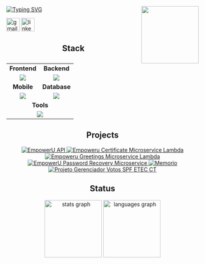 
[![Typing SVG](https://readme-typing-svg.demolab.com?font=Fira+Code&weight=500&size=100&pause=1000&color=F7F7F7&center=true&vCenter=true&width=1920&height=250&lines=Hello+i'm+Wiliam+Melo;Hello+i'm+a+Full+Stack+Developer)](https://git.io/typing-svg)
<img align="right" height="150" src="https://c.tenor.com/NeJfHqkmdMIAAAAj/tux-linux-penguin.gif"/>

<div align="left">
  <img src="https://img.shields.io/static/v1?message=Gmail&logo=gmail&label=&color=D14836&logoColor=white&labelColor=&style=for-the-badge" height="35" alt="gmail logo"  />
  <img src="https://img.shields.io/static/v1?message=LinkedIn&logo=linkedin&label=&color=0077B5&logoColor=white&labelColor=&style=for-the-badge" height="35" alt="linkedin logo"  />
</div>

<h2 align="center">Stack</h2>

<div align="center">
 <table>
  <tr>
    <td align="center" colspan="2"><strong>Frontend</strong></td>
    <td align="center" colspan="2"><strong>Backend</strong></td>
  </tr>
  <tr>
    <td align="center" colspan="2">
      <a href="https://skillicons.dev">
        <img src="https://skillicons.dev/icons?i=tailwind,ts,react,next,angular" />
      </a>
    </td>
    <td align="center" colspan="2">
      <a href="https://skillicons.dev">
        <img src="https://skillicons.dev/icons?i=spring,java,nodejs,nest,prisma" />
      </a>
    </td>
  </tr>
  <tr>
    <td align="center" colspan="2"><strong>Mobile</strong></td>
    <td align="center" colspan="2"><strong>Database</strong></td>
  </tr>
  <tr>
    <td align="center" colspan="2">
      <a href="https://skillicons.dev">
        <img src="https://skillicons.dev/icons?i=react,flutter" />
      </a>
    </td>
    <td align="center" colspan="2">
      <a href="https://skillicons.dev">
        <img src="https://skillicons.dev/icons?i=postgres,redis,sqlite,mongodb" />
      </a>
    </td>
  </tr>
  <tr>
    <td align="center" colspan="4"><strong>Tools</strong></td>
  </tr>
  <tr>
    <td align="center" colspan="4">
      <a href="https://skillicons.dev">
        <img src="https://skillicons.dev/icons?i=git,postman,github,aws,azure,rabbitmq" />
      </a>
    </td>
  </tr>
</table>
</div>

<h2 align="center">Projects</h2>

<p align="center">
  <a href="https://github.com/WiliamMelo01/EmpowerU-API">
    <img src="https://github-readme-stats.vercel.app/api/pin/?username=WiliamMelo01&repo=EmpowerU-API&theme=transparent" alt="EmpowerU API">
  </a>
  <a href="https://github.com/WiliamMelo01/EmpoweruCertificateMicroserviceLambda">
    <img src="https://github-readme-stats.vercel.app/api/pin/?username=WiliamMelo01&repo=EmpoweruCertificateMicroserviceLambda&theme=transparent" alt="Empoweru Certificate Microservice Lambda">
  </a>
  <a href="https://github.com/WiliamMelo01/EmpoweruGreetingsMicroServiceLambda">
    <img src="https://github-readme-stats.vercel.app/api/pin/?username=WiliamMelo01&repo=EmpoweruGreetingsMicroServiceLambda&theme=transparent" alt="Empoweru Greetings Microservice Lambda">
  </a>
  <a href="https://github.com/WiliamMelo01/EmpowerUPasswordRecoveryMicroService">
    <img src="https://github-readme-stats.vercel.app/api/pin/?username=WiliamMelo01&repo=EmpowerUPasswordRecoveryMicroService&theme=transparent" alt="EmpowerU Password Recovery Microservice">
  </a>
  <a href="https://github.com/WiliamMelo01/memorio">
    <img src="https://github-readme-stats.vercel.app/api/pin/?username=WiliamMelo01&repo=memorio&theme=transparent" alt="Memorio">
  </a>
  <a href="https://github.com/WiliamMelo01/projeto-gerenciador-votos-spf-etec-ct">
    <img src="https://github-readme-stats.vercel.app/api/pin/?username=WiliamMelo01&repo=projeto-gerenciador-votos-spf-etec-ct&theme=transparent" alt="Projeto Gerenciador Votos SPF ETEC CT">
  </a>
</p>

<h2 align="center">Status</h2>
<div align="center">
  <img src="https://github-readme-stats.vercel.app/api?username=WiliamMelo01&hide_title=false&hide_rank=false&show_icons=true&include_all_commits=true&count_private=true&disable_animations=false&theme=transparent&locale=en&hide_border=false" height="150" alt="stats graph"  />
  <img src="https://github-readme-stats.vercel.app/api/top-langs?username=WiliamMelo01&locale=en&hide_title=false&layout=compact&card_width=320&langs_count=5&theme=transparent&hide_border=false" height="150" alt="languages graph"  />
</div>


